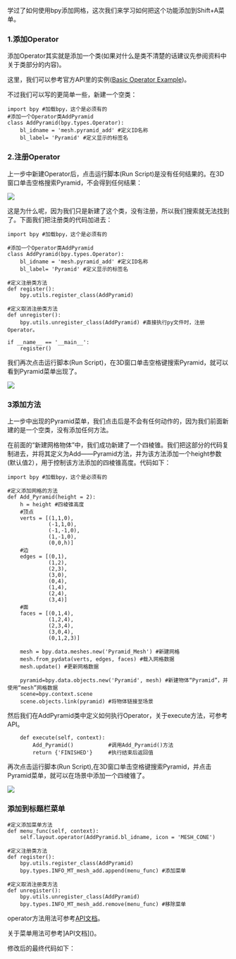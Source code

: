 学过了如何使用bpy添加网格，这次我们来学习如何把这个功能添加到Shift+A菜单。

### 1.添加Operator

添加Operator其实就是添加一个类(如果对什么是类不清楚的话建议先参阅资料中关于类部分的内容)。

这里，我们可以参考官方API里的实例([Basic Operator Example](https://link.jianshu.com/?t=http://www.blender.org/api/blender_python_api_2_76b_release/bpy.types.Operator.html#basic-operator-example))。

不过我们可以写的更简单一些，新建一个空类：

    import bpy #加载bpy，这个是必须有的 
    #添加一个Operator类AddPyramid 
    class AddPyramid(bpy.types.Operator): 
        bl_idname = 'mesh.pyramid_add' #定义ID名称 
        bl_label= 'Pyramid' #定义显示的标签名

### 2.注册Operator

上一步中新建Operator后，点击运行脚本(Run Script)是没有任何结果的。在3D窗口单击空格搜索Pyramid，不会得到任何结果：

![](https://upload-images.jianshu.io/upload_images/1241054-12f62b3f1b940ddc.png?imageMogr2/auto-orient/strip%7CimageView2/2/w/596)

这是为什么呢，因为我们只是新建了这个类，没有注册，所以我们搜索就无法找到了。下面我们把注册类的代码加进去：

    import bpy #加载bpy，这个是必须有的 
    
    #添加一个Operator类AddPyramid 
    class AddPyramid(bpy.types.Operator): 
        bl_idname = 'mesh.pyramid_add' #定义ID名称 
        bl_label= 'Pyramid' #定义显示的标签名 
        
    #定义注册类方法 
    def register(): 
        bpy.utils.register_class(AddPyramid) 
        
    #定义取消注册类方法 
    def unregister(): 
        bpy.utils.unregister_class(AddPyramid) #直接执行py文件时，注册Operator。 
    
    if __name__ == '__main__': 
        register()

我们再次点击运行脚本(Run Script)，在3D窗口单击空格键搜索Pyramid，就可以看到Pyramid菜单出现了。

![](https://upload-images.jianshu.io/upload_images/1241054-13f3f53e94adc68b.png?imageMogr2/auto-orient/strip%7CimageView2/2/w/595)

### 3添加方法

上一步中出现的Pyramid菜单，我们点击后是不会有任何动作的，因为我们前面新建的是一个空类，没有添加任何方法。

在前面的“新建网格物体”中，我们成功新建了一个四棱锥。我们把这部分的代码复制进去，并将其定义为Add——Pyramid方法，并为该方法添加一个height参数(默认值2），用于控制该方法添加的四棱锥高度。代码如下：

    import bpy #加载bpy，这个是必须有的 
    
    #定义添加网格的方法 
    def Add_Pyramid(height = 2): 
        h = height #四棱锥高度 
        #顶点 
        verts = [(1,1,0), 
                 (-1,1,0), 
                 (-1,-1,0), 
                 (1,-1,0), 
                 (0,0,h)] 
        #边 
        edges = [(0,1), 
                 (1,2), 
                 (2,3), 
                 (3,0), 
                 (0,4), 
                 (1,4), 
                 (2,4), 
                 (3,4)] 
        #面 
        faces = [(0,1,4), 
                 (1,2,4), 
                 (2,3,4), 
                 (3,0,4), 
                 (0,1,2,3)] 
        
        mesh = bpy.data.meshes.new('Pyramid_Mesh') #新建网格 
        mesh.from_pydata(verts, edges, faces) #载入网格数据 
        mesh.update() #更新网格数据 
        
        pyramid=bpy.data.objects.new('Pyramid', mesh) #新建物体“Pyramid”，并使用“mesh”网格数据 
        scene=bpy.context.scene 
        scene.objects.link(pyramid) #将物体链接至场景

然后我们在AddPyramid类中定义如何执行Operator，关于execute方法，可参考API。

        def execute(self, context):
            Add_Pyramid()           #调用Add_Pyramid()方法
            return {'FINISHED'}     #执行结束后返回值
            
再次点击运行脚本(Run Script),在3D窗口单击空格键搜索Pyramid，并点击Pyramid菜单，就可以在场景中添加一个四棱锥了。

![](https://upload-images.jianshu.io/upload_images/1241054-0239c673cbfff01d.png?imageMogr2/auto-orient/strip%7CimageView2/2/w/615)

### 添加到标题栏菜单

    #定义添加菜单方法 
    def menu_func(self, context): 
        self.layout.operator(AddPyramid.bl_idname, icon = 'MESH_CONE') 
    
    #定义注册类方法 
    def register(): 
        bpy.utils.register_class(AddPyramid) 
        bpy.types.INFO_MT_mesh_add.append(menu_func) #添加菜单 
        
    #定义取消注册类方法 
    def unregister(): 
        bpy.utils.unregister_class(AddPyramid) 
        bpy.types.INFO_MT_mesh_add.remove(menu_func) #移除菜单

operator方法用法可参考[API文档]()。

关于菜单用法可参考]API文档]()。

修改后的最终代码如下：


